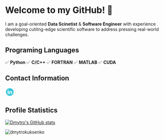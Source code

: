 # Welcome to my GitHub! :wave:


I am a goal-oriented **Data Scinetist** & **Software Engineer** with experience developing cutitng-edge scientific software to address pressing real-world challenges.

<!---
The statistics of my languages is:
[![Top Langs](https://github-readme-stats.vercel.app/api/top-langs/?username=dmytrokuksenko)](https://github.com/anuraghazra/github-readme-stats)
--->


## Programing Languages
:white_check_mark: **Python**
:white_check_mark: **C/C++**
:white_check_mark: **FORTRAN**
:white_check_mark: **MATLAB**
:white_check_mark: **CUDA**
<br/>

## Contact Information

<a href="https://www.linkedin.com/in/dmytrokuksenko/" target="_blank"><img src="https://raw.githubusercontent.com/dmytrokuksenko/dmytrokuksenko/master/images/linkedin.png" alt="LinkedIn" width="30"></a>

## Profile Statistics

[![Dmytro's GitHub stats](https://github-readme-stats.vercel.app/api?username=dmytrokuksenko&show_icons=true&theme=dark)](https://github.com/anuraghazra/github-readme-stats)
<br/>
<!---[![Top Langs](https://github-readme-stats.vercel.app/api/top-langs/?username=dmytrokuksenko&theme=dark)](https://github.com/dmytrokuksenko/github-readme-stats)--->

<p align="left"> <img src="https://komarev.com/ghpvc/?username=dmytrokukseno&color=brightgreen" alt="dmytrokuksenko" /> </p>
